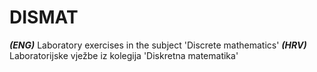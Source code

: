 # DISMAT
***(ENG)*** Laboratory exercises in the subject 'Discrete mathematics'
***(HRV)*** Laboratorijske vježbe iz kolegija 'Diskretna matematika'
